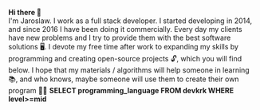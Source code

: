 <b> Hi there 👋 </b></br>
I'm Jaroslaw. I work as a full stack developer. I started developing in 2014, and since 2016 I have been doing it commercially.
Every day my clients have new problems and I try to provide them with the best software solutions 🖥.
I devote my free time after work to expanding my skills by programming and creating open-source projects 🔓, which you will find below.
I hope that my materials / algorithms will help someone in learning 📚, and who knows, maybe someone will use them to create their own program 👨‍🎓
<b>SELECT programming_language FROM devkrk WHERE level>=mid</b> </br>
<!---
devkrk/devkrk is a ✨ special ✨ repository because its `README.md` (this file) appears on your GitHub profile.
You can click the Preview link to take a look at your changes.
--->
